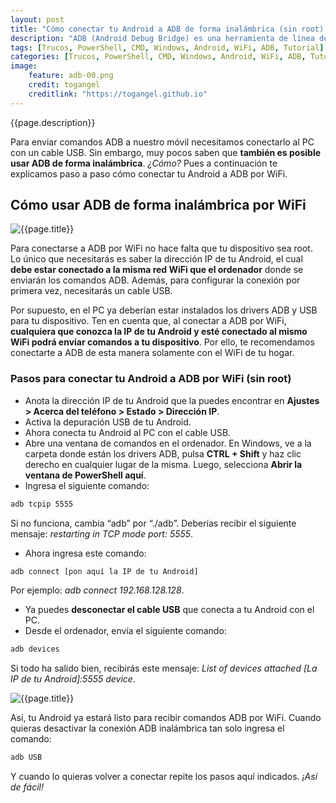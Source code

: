 ```yaml
---
layout: post
title: "Cómo conectar tu Android a ADB de forma inalámbrica (sin root)."
description: "ADB (Android Debug Bridge) es una herramienta de línea de comandos muy útil que nos permite realizar modificaciones avanzadas en nuestro dispositivo Android desde un PC. Gracias a los comandos ADB podemos desinstalar cualquier aplicación, instalar un nuevo gestor de arranque, detectar cuáles apps gastan más batería, reparar un móvil brickeado y muchas otras cosas más."
tags: [Trucos, PowerShell, CMD, Windows, Android, WiFi, ADB, Tutorial]
categories: [Trucos, PowerShell, CMD, Windows, Android, WiFi, ADB, Tutorial]
image:
    feature: adb-00.png
    credit: togangel
    creditlink: "https://togangel.github.io"
---
```


<style>
  img
  {
    display: block;
    float: none;
    margin-left: auto;
    margin-right: auto;
  }
</style>

{{page.description}}

<!--more-->

[0]: {{site.baseurl}}/images/adb-00.png "{{page.title}}"
[1]: {{site.baseurl}}/images/adb-01.png "{{page.title}}"

Para enviar comandos ADB a nuestro móvil necesitamos conectarlo al PC con un cable USB. Sin embargo, muy pocos saben que **también es posible usar ADB de forma inalámbrica**. *¿Cómo?* Pues a continuación te explicamos paso a paso cómo conectar tu Android a ADB por WiFi.

## Cómo usar ADB de forma inalámbrica por WiFi

![{{page.title}}][0]

Para conectarse a ADB por WiFi no hace falta que tu dispositivo sea  root.
Lo único que necesitarás es saber la dirección IP de tu Android,  el cual **debe estar conectado a la misma red WiFi que el ordenador** donde se enviarán los comandos ADB. Además, para configurar la conexión por primera vez, necesitarás un cable USB.

Por supuesto, en el PC ya deberían estar instalados los drivers ADB y USB para tu dispositivo.
Ten en cuenta que, al conectar a ADB por WiFi, **cualquiera que conozca la IP de tu Android y esté conectado al mismo WiFi podrá enviar comandos a tu dispositivo**.
Por ello, te recomendamos conectarte a ADB de esta manera solamente con el WiFi de tu hogar.

### Pasos para conectar tu Android a ADB por WiFi (sin root)

- Anota la dirección IP de tu Android que la puedes encontrar en **Ajustes > Acerca del teléfono > Estado > Dirección IP**.
- Activa la depuración USB de tu Android.
- Ahora conecta tu Android al PC con el cable USB.
- Abre una ventana de comandos en el ordenador. En Windows, ve a la carpeta donde están los drivers ADB, pulsa **CTRL + Shift** y haz clic derecho en cualquier lugar de la misma. Luego, selecciona **Abrir la ventana de PowerShell aquí**.
- Ingresa el siguiente comando: 

```bash
adb tcpip 5555
```

Si no funciona, cambia “adb” por “./adb”. Deberías recibir el siguiente mensaje: *restarting in TCP mode port: 5555*.
- Ahora ingresa este comando:

```bash
adb connect [pon aquí la IP de tu Android]
```

Por ejemplo: *adb connect 192.168.128.128*.

- Ya puedes **desconectar el cable USB** que conecta a tu Android con el PC.
- Desde el ordenador, envía el siguiente comando:

```bash
adb devices
```

Si todo ha salido bien, recibirás este mensaje: *List of devices attached*
  *[La IP de tu Android]:5555 device*.

![{{page.title}}][1]

Así, tu Android ya estará listo para recibir comandos ADB por WiFi.
Cuando quieras desactivar la conexión ADB inalámbrica tan solo ingresa  el comando: 

```bash
adb USB
```

Y cuando lo quieras volver a conectar repite los pasos aquí indicados. *¡Así de fácil!*